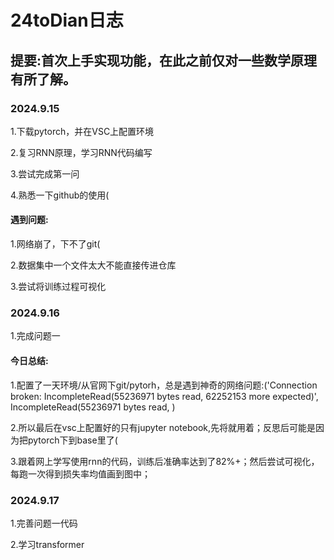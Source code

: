 # 24toDian日志
## 提要:首次上手实现功能，在此之前仅对一些数学原理有所了解。
### 2024.9.15
1.下载pytorch，并在VSC上配置环境

2.复习RNN原理，学习RNN代码编写

3.尝试完成第一问

4.熟悉一下github的使用(

#### 遇到问题:
1.网络崩了，下不了git(

2.数据集中一个文件太大不能直接传进仓库

3.尝试将训练过程可视化

### 2024.9.16
1.完成问题一

#### 今日总结:

1.配置了一天环境/从官网下git/pytorh，总是遇到神奇的网络问题:('Connection broken: IncompleteRead(55236971 bytes read, 62252153 more expected)', IncompleteRead(55236971 bytes read, )

2.所以最后在vsc上配置好的只有jupyter notebook,先将就用着；反思后可能是因为把pytorch下到base里了(

3.跟着网上学写使用rnn的代码，训练后准确率达到了82%+；然后尝试可视化，每跑一次得到损失率均值画到图中；

### 2024.9.17
1.完善问题一代码

2.学习transformer
